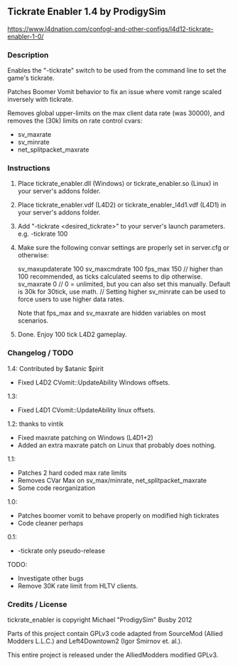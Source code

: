 ## Tickrate Enabler 1.4 by ProdigySim

https://www.l4dnation.com/confogl-and-other-configs/l4d12-tickrate-enabler-1-0/

### Description

Enables the "-tickrate" switch to be used from the command line to set the game's tickrate.

Patches Boomer Vomit behavior to fix an issue where vomit range scaled inversely with tickrate.

Removes global upper-limits on the max client data rate (was 30000),
and removes the (30k) limits on rate control cvars:
- sv_maxrate
- sv_minrate
- net_splitpacket_maxrate

### Instructions

1. Place tickrate_enabler.dll (Windows) or tickrate_enabler.so (Linux) in your server's addons folder.
2. Place tickrate_enabler.vdf (L4D2) or tickrate_enabler_l4d1.vdf (L4D1) in your server's addons folder.
3. Add "-tickrate <desired_tickrate>" to your server's launch parameters. e.g. -tickrate 100
4. Make sure the following convar settings are properly set in server.cfg or otherwise:

    sv_maxupdaterate 100
    sv_maxcmdrate 100
    fps_max 150 // higher than 100 recommended, as ticks calculated seems to dip otherwise.
	sv_maxrate 0 // 0 = unlimited, but you can also set this manually. Default is 30k for 30tick, use math.
	// Setting higher sv_minrate can be used to force users to use higher data rates.
	
	Note that fps_max and sv_maxrate are hidden variables on most scenarios.

5. Done. Enjoy 100 tick L4D2 gameplay.

### Changelog / TODO

1.4: Contributed by $atanic $pirit  
- Fixed L4D2 CVomit::UpdateAbility Windows offsets.  
	
1.3:
- Fixed L4D1 CVomit::UpdateAbility linux offsets.  

1.2: thanks to vintik  
- Fixed maxrate patching on Windows (L4D1+2)  
- Added an extra maxrate patch on Linux that probably does nothing.  

1.1:
- Patches 2 hard coded max rate limits   
- Removes CVar Max on sv_max/minrate, net_splitpacket_maxrate  
- Some code reorganization  

1.0:
- Patches boomer vomit to behave properly on modified high tickrates  
- Code cleaner perhaps  

0.1: 
- -tickrate only pseudo-release  

TODO:
- Investigate other bugs  
- Remove 30K rate limit from HLTV clients.  

### Credits / License

tickrate_enabler is copyright Michael "ProdigySim" Busby 2012

Parts of this project contain GPLv3 code adapted from SourceMod (Allied Modders L.L.C.) and Left4Downtown2 (Igor Smirnov et. al.).

This entire project is released under the AlliedModders modified GPLv3.
